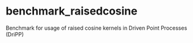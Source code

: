 # benchmark_raisedcosine
Benchmark for usage of raised cosine kernels in Driven Point Processes (DriPP)
